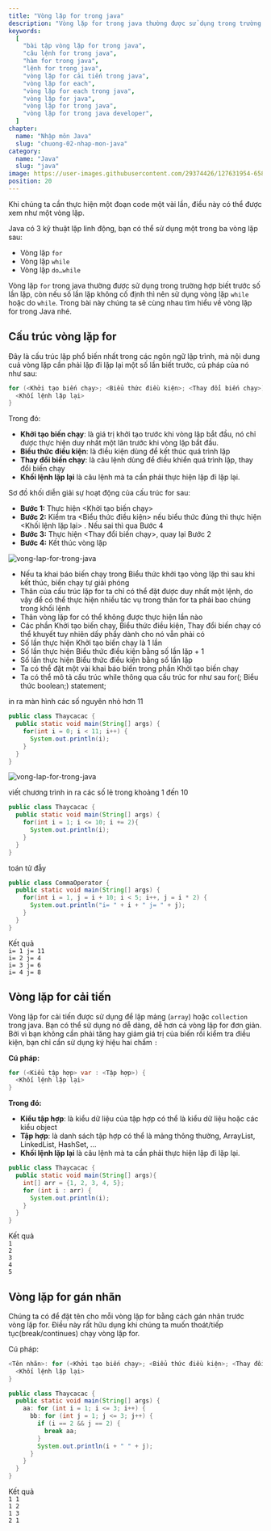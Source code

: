 ```yaml
---
title: "Vòng lặp for trong java"
description: "Vòng lặp for trong java thường được sử dụng trong trường hợp biết trước số lần lặp, trong bài này chúng ta sẽ cùng nhau tìm hiểu về vòng lặp for trong Java nhé"
keywords:
  [
    "bài tập vòng lặp for trong java",
    "câu lệnh for trong java",
    "hàm for trong java",
    "lệnh for trong java",
    "vòng lặp for cải tiến trong java",
    "vòng lặp for each",
    "vòng lặp for each trong java",
    "vòng lặp for java",
    "vòng lặp for trong java",
    "vòng lặp for trong java developer",
  ]
chapter:
  name: "Nhập môn Java"
  slug: "chuong-02-nhap-mon-java"
category:
  name: "Java"
  slug: "java"
image: https://user-images.githubusercontent.com/29374426/127631954-6589402a-aaab-4df9-b37b-ddebb90db820.png
position: 20
---
```


Khi chúng ta cần thực hiện một đoạn code một vài lần, điều này có thể được xem như một vòng lặp.

Java có 3 kỹ thuật lặp linh động, bạn có thể sử dụng một trong ba vòng lặp sau:

- Vòng lặp `for`
- Vòng lặp `while`
- Vòng lặp `do…while`

Vòng lặp `for` trong java thường được sử dụng trong trường hợp biết trước số lần lặp, còn nếu số lần lặp không cố định thì nên sử dụng vòng lặp `while` hoặc do `while`. Trong bài này chúng ta sẽ cùng nhau tìm hiểu về vòng lặp for trong Java nhé.

## Cấu trúc vòng lặp for

Đây là cấu trúc lặp phổ biến nhất trong các ngôn ngữ lập trình, mà nội dung cuả vòng lặp cần phải lặp đi lặp lại một số lần biết trước, cú pháp của nó như sau:

```java
for (<Khởi tạo biến chạy>; <Biểu thức điều kiện>; <Thay đổi biến chạy>) {
  <Khối lệnh lặp lại>
}
```

Trong đó:

- **Khởi tạo biến chạy**: là giá trị khởi tạo trước khi vòng lặp bắt đầu, nó chỉ được thực hiện duy nhất một lân trước khi vòng lặp bắt đầu.
- **Biểu thức điều kiện**: là điều kiện dùng để kết thúc quá trình lặp
- **Thay đổi biến chạy**: là câu lệnh dùng để điều khiển quá trình lặp, thay đổi biến chạy
- **Khối lệnh lặp lại** là câu lệnh mà ta cần phải thực hiện lặp đi lặp lại.

Sơ đồ khối diễn giải sự hoạt động của cấu trúc for sau:

- **Bước 1:** Thực hiện <Khởi tạo biến chạy>
- **Bước 2:** Kiểm tra <Biểu thức điều kiện> nếu biểu thức đúng thì thực hiện <Khối lệnh lặp lại> . Nếu sai thì qua Bước 4
- **Bước 3:** Thực hiện <Thay đổi biến chạy>, quay lại Bước 2
- **Bước 4:** Kết thúc vòng lặp

![vong-lap-for-trong-java](https://user-images.githubusercontent.com/29374426/127631954-6589402a-aaab-4df9-b37b-ddebb90db820.png)

<div class="note">
  <ul>
    <li>Nếu ta khai báo biến chạy trong Biểu thức khởi tạo vòng lặp thì sau khi kết thúc, biến chạy tự giải phóng</li>
    <li>Thân của cấu trúc lặp for ta chỉ có thể đặt được duy nhất một lệnh, do vậy để có thể thực hiện nhiều tác vụ trong thân for ta phải bao chúng trong khối lệnh</li>
    <li>Thân vòng lặp for có thể không được thực hiện lần nào</li>
    <li>Các phần Khởi tạo biến chạy, Biểu thức điều kiện, Thay đổi biến chạy có thể khuyết tuy nhiên dấy phẩy dành cho nó vẫn phải có</li>
    <li>Số lần thực hiện Khởi tạo biến chạy là 1 lần</li>
    <li>Số lần thực hiện Biểu thức điều kiện bằng số lần lặp + 1</li>
    <li>Số lần thực hiện Biểu thức điều kiện bằng số lần lặp</li>
    <li>Ta có thể đặt một vài khai báo biến trong phần Khởi tạo biến chạy</li>
    <li>Ta có thể mô tả cấu trúc while thông qua cấu trúc for như sau for(; Biểu thức boolean;) statement;</li>
  </ul>
</div>

<div class="example"> in ra màn hình các số nguyên nhỏ hơn 11</div>

```java
public class Thaycacac {
  public static void main(String[] args) {
    for(int i = 0; i < 11; i++) {
      System.out.println(i);
    }
  }
}
```

![vong-lap-for-trong-java](https://user-images.githubusercontent.com/29374426/127634450-1c6f052c-39b2-424c-9030-e3d9a5ae49a0.png)

<div class="example"> viết chương trình in ra các số lẻ trong khoảng 1 đến 10</div>

```java
public class Thaycacac {
  public static void main(String[] args) {
    for(int i = 1; i <= 10; i += 2){
      System.out.println(i);
    }
  }
}
```

<div class="example"> toán tử đẫy</div>

```java
public class CommaOperator {
  public static void main(String[] args) {
    for(int i = 1, j = i + 10; i < 5; i++, j = i * 2) {
      System.out.println("i= " + i + " j= " + j);
    }
  }
}
```

<div class="window">
  <div class="window-header">
    <div class="action-buttons"></div>
    <span class="title-popup">Kết quả</span>
  </div>
  <div class="window-body">
    <code>i= 1 j= 11</code><br/>
    <code>i= 2 j= 4</code><br/>
    <code>i= 3 j= 6</code><br/>
    <code>i= 4 j= 8</code>
  </div>
</div>

## Vòng lặp for cải tiến

Vòng lặp for cải tiến được sử dụng để lặp mảng (`array`) hoặc `collection` trong java. Bạn có thể sử dụng nó dễ dàng, dễ hơn cả vòng lặp for đơn giản. Bởi vì bạn không cần phải tăng hay giảm giá trị của biến rồi kiểm tra điều kiện, bạn chỉ cần sử dụng ký hiệu hai chấm `:`

**Cú pháp:**

```java
for (<Kiểu tập hợp> var : <Tập hợp>) {
  <Khối lệnh lặp lại>
}
```

**Trong đó:**

- **Kiểu tập hợp**: là kiểu dữ liệu của tập hợp có thể là kiểu dữ liệu hoặc các kiểu object
- **Tập hợp**: là danh sách tập hợp có thể là mảng thông thường, ArrayList, LinkedList, HashSet, ...
- **Khối lệnh lặp lại** là câu lệnh mà ta cần phải thực hiện lặp đi lặp lại.

<div class="example"></div>

```java
public class Thaycacac {
  public static void main(String[] args){
    int[] arr = {1, 2, 3, 4, 5};
    for (int i : arr) {
      System.out.println(i);
    }
  }
}
```

<div class="window">
  <div class="window-header">
    <div class="action-buttons"></div>
    <span class="title-popup">Kết quả</span>
  </div>
  <div class="window-body">
    <code>1</code><br/>
    <code>2</code><br/>
    <code>3</code><br/>
    <code>4</code><br/>
    <code>5</code>
  </div>
</div>

## Vòng lặp for gán nhãn

Chúng ta có để đặt tên cho mỗi vòng lặp for bằng cách gán nhãn trước vòng lặp for. Điều này rất hữu dụng khi chúng ta muốn thoát/tiếp tục(break/continues) chạy vòng lặp for.

Cú pháp:

```java
<Tên nhãn>: for (<Khởi tạo biến chạy>; <Biểu thức điều kiện>; <Thay đổi biến chạy>) {
  <Khối lệnh lặp lại>
}
```

<div class="example"></div>

```java
public class Thaycacac {
  public static void main(String[] args) {
    aa: for (int i = 1; i <= 3; i++) {
      bb: for (int j = 1; j <= 3; j++) {
        if (i == 2 && j == 2) {
          break aa;
        }
        System.out.println(i + " " + j);
      }
    }
  }
}
```

<div class="window">
  <div class="window-header">
    <div class="action-buttons"></div>
    <span class="title-popup">Kết quả</span>
  </div>
  <div class="window-body">
    <code>1 1</code><br/>
    <code>1 2</code><br/>
    <code>1 3</code><br/>
    <code>2 1</code>
  </div>
</div>
